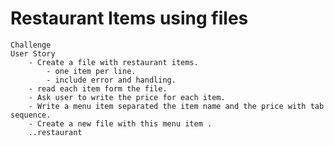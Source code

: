 # Restaurant Items using files
	Challenge
	User Story	
		- Create a file with restaurant items.
			- one item per line.
			- include error and handling.
		- read each item form the file.
		- Ask user to write the price for each item.
		- Write a menu item separated the item name and the price with tab sequence.
		- Create a new file with this menu item .
		..restaurant
